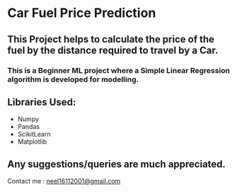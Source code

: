 # Car Fuel Price Prediction 

## This Project helps to calculate the price of the fuel by the distance required to travel by a Car.
### This is a Beginner ML project where a Simple Linear Regression algorithm is developed for modelling.

## Libraries Used:
- Numpy
- Pandas
- ScikitLearn
- Matplotlib

## Any suggestions/queries are much appreciated. 
Contact me : neel16112001@gmail.com